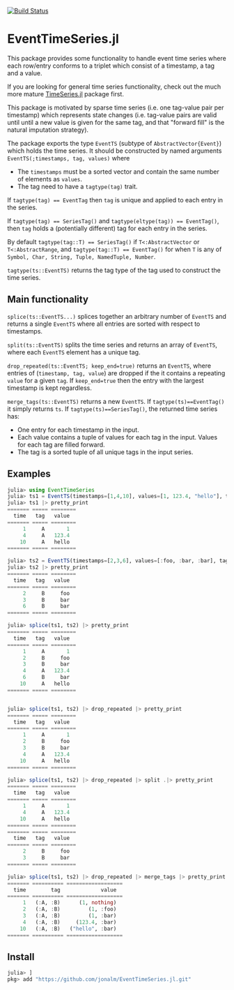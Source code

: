 
[![Build Status](https://travis-ci.com/jonalm/EventTimeSeries.jl.svg?branch=master)](https://travis-ci.com/jonalm/EventTimeSeries.jl)


# EventTimeSeries.jl

This package provides some functionality to handle event time series where each row/entry conforms to a triplet which consist of a timestamp, a tag and a value.

If you are looking for general time series functionality, check out the much more mature [TimeSeries.jl](https://github.com/JuliaStats/TimeSeries.jl) package first.  

This package is motivated by sparse time series (i.e. one tag-value pair per timestamp) which represents state changes (i.e. tag-value pairs are valid until until a new value is given for the same tag, and that "forward fill" is the natural imputation strategy).

The package exports the type `EventTS` (subtype of `AbstractVector{Event}`) which holds the time series. It should be constructed by named arguments `EventTS(;timestamps, tag, values)` where
 - The `timestamps` must be a sorted vector and contain the same number of elements as `values`.
- The tag need to have a `tagtype(tag)` trait.

If `tagtype(tag) == EventTag` then `tag` is unique and applied to each entry in the series.

If `tagtype(tag) == SeriesTag()` and `tagtype(eltype(tag)) == EventTag()`, then `tag` holds a (potentially different) tag for each entry in the series.

By default `tagtype(tag::T) == SeriesTag()` if `T<:AbstractVector` or `T<:AbstractRange`, and `tagtype(tag::T) == EventTag()` for when `T` is any of `Symbol, Char, String, Tuple, NamedTuple, Number`.

`tagtype(ts::EventTS)` returns the tag type of the tag used to construct the time series.

## Main functionality

`splice(ts::EventTS...)` splices together an arbitrary number of `EventTS` and returns a single `EventTS` where all entries are sorted with respect to timestamps.

`split(ts::EventTS)` splits the time series and returns an array of `EventTS`, where each `EventTS` element has a unique tag.

`drop_repeated(ts::EventTS; keep_end=true)` returns an `EventTS`, where entries of (`timestamp, tag, value`) are dropped if the it contains a repeating  `value` for a given `tag`. If `keep_end=true` then the entry with the largest timestamp is kept regardless.

`merge_tags(ts::EventTS)` returns a new `EventTS`. If `tagtype(ts)==EventTag()` it simply returns `ts`. If `tagtype(ts)==SeriesTag()`, the returned time series has:
- One entry for each timestamp in the input.
- Each value contains a tuple of values for each tag in the input. Values for each tag are filled forward.
- The tag is a sorted tuple of all unique tags in the input series.

## Examples

```julia
julia> using EventTimeSeries
julia> ts1 = EventTS(timestamps=[1,4,10], values=[1, 123.4, "hello"], tag=:A)
julia> ts1 |> pretty_print
======= ===== ========
  time   tag   value  
======= ===== ========
     1     A       1  
     4     A   123.4  
    10     A   hello  
======= ===== ========

julia> ts2 = EventTS(timestamps=[2,3,6], values=[:foo, :bar, :bar], tag=:B)
julia> ts2 |> pretty_print
======= ===== ========
  time   tag   value  
======= ===== ========
     2     B     foo  
     3     B     bar  
     6     B     bar  
======= ===== ========

julia> splice(ts1, ts2) |> pretty_print
======= ===== ========
  time   tag   value  
======= ===== ========
     1     A       1  
     2     B     foo  
     3     B     bar  
     4     A   123.4  
     6     B     bar  
    10     A   hello  
======= ===== ========


julia> splice(ts1, ts2) |> drop_repeated |> pretty_print
======= ===== ========
  time   tag   value  
======= ===== ========
     1     A       1  
     2     B     foo  
     3     B     bar  
     4     A   123.4  
    10     A   hello  
======= ===== ========

julia> splice(ts1, ts2) |> drop_repeated |> split .|> pretty_print
======= ===== ========
  time   tag   value  
======= ===== ========
     1     A       1  
     4     A   123.4  
    10     A   hello  
======= ===== ========
======= ===== ========
  time   tag   value  
======= ===== ========
     2     B     foo  
     3     B     bar  
======= ===== ========

julia> splice(ts1, ts2) |> drop_repeated |> merge_tags |> pretty_print
======= ========== ==================
  time        tag             value  
======= ========== ==================
     1   (:A, :B)      (1, nothing)  
     2   (:A, :B)         (1, :foo)  
     3   (:A, :B)         (1, :bar)  
     4   (:A, :B)     (123.4, :bar)  
    10   (:A, :B)   ("hello", :bar)  
======= ========== ==================

```

## Install

```julia
julia> ]
pkg> add "https://github.com/jonalm/EventTimeSeries.jl.git"
```
